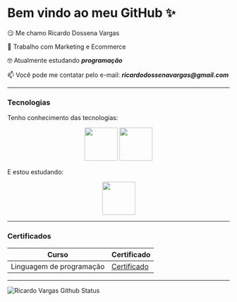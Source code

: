# Bem vindo ao meu GitHub ✨

😏 Me chamo Ricardo Dossena Vargas

💫 Trabalho com Marketing e Ecommerce

🤓 Atualmente estudando _**programação**_

📫 Você pode me contatar pelo e-mail: **_ricardodossenavargas@gmail.com_**

---

### Tecnologias

Tenho conhecimento das tecnologias:
<p align="center">
<img src="https://cdn.jsdelivr.net/gh/devicons/devicon@latest/icons/html5/html5-original-wordmark.svg" style=" width: 75px;">
<img src="https://cdn.jsdelivr.net/gh/devicons/devicon@latest/icons/css3/css3-original-wordmark.svg" style=" width: 75px;">
</p>
E estou estudando:
<p align="center">
<img src="https://cdn.jsdelivr.net/gh/devicons/devicon@latest/icons/javascript/javascript-original.svg" style=" width: 75px;">
</p>

---

### Certificados

| Curso |  Certificado  |
| ----- |  -----------  |
| Linguagem de programação | [Certificado](https://hermes.dio.me/certificates/RURAHGO5.pdf)

---

![Ricardo Vargas Github Status](https://github-readme-stats.vercel.app/api?username=RicardoDVargas&show_icons=true&theme=radical)

<!--
**RicardoDVargas/RicardoDVargas** is a ✨ _special_ ✨ repository because its `README.md` (this file) appears on your GitHub profile.

Here are some ideas to get you started:

- 🔭 I’m currently working on ...
- 🌱 I’m currently learning ...
- 👯 I’m looking to collaborate on ...
- 🤔 I’m looking for help with ...
- 💬 Ask me about ...
- 📫 How to reach me: ...
- 😄 Pronouns: ...
- ⚡ Fun fact: ...
-->
